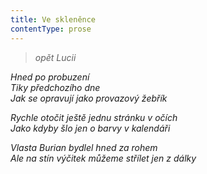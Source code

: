 ```yaml
---
title: Ve skleněnce
contentType: prose
---
```


<section>

> _opět Lucii_

_Hned po probuzení  
Tiky předchozího dne  
Jak se opravují jako provazový žebřík_

</section>

<section>

_Rychle otočit ještě jednu stránku v očích  
Jako kdyby šlo jen o barvy v kalendáři_

</section>

<section>

_Vlasta Burian bydlel hned za rohem  
Ale na stín výčitek můžeme střílet jen z dálky_

</section>
